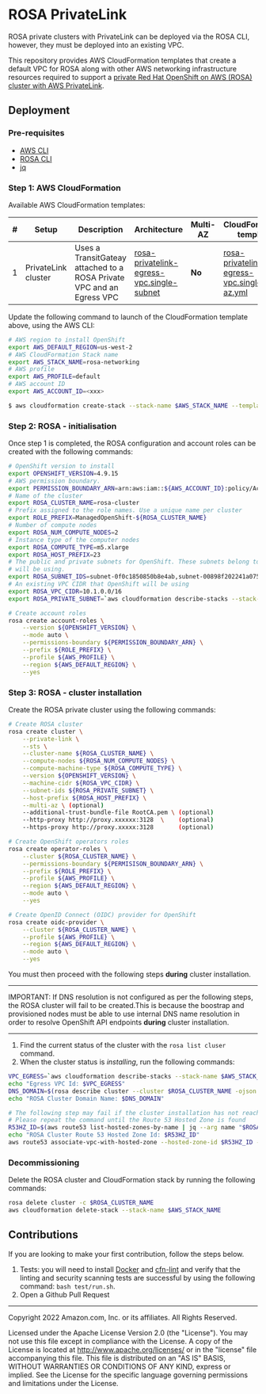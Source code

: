 # ROSA PrivateLink

ROSA private clusters with PrivateLink can be deployed via the ROSA CLI, however, they must be deployed into an existing VPC.

This repository provides AWS CloudFormation templates that create a default VPC for ROSA along with other AWS networking infrastructure resources required to support a [private Red Hat OpenShift on AWS (ROSA) cluster with AWS PrivateLink](https://aws.amazon.com/blogs/containers/red-hat-openshift-service-on-aws-private-clusters-with-aws-privatelink/).

## Deployment

### Pre-requisites

- [AWS CLI](https://docs.aws.amazon.com/cli/latest/userguide/getting-started-install.html)
- [ROSA CLI](https://github.com/openshift/rosa/releases)
- [jq](https://stedolan.github.io/jq/download/0)

### Step 1: AWS CloudFormation

Available AWS CloudFormation templates:

| #   | Setup               | Description                                                           | Architecture                                                                                      | Multi-AZ | CloudFormation template                                                                |
| --- | ------------------- | --------------------------------------------------------------------- | ------------------------------------------------------------------------------------------------- | -------- | -------------------------------------------------------------------------------------- |
| 1   | PrivateLink cluster | Uses a TransitGateay attached to a ROSA Private VPC and an Egress VPC | [rosa-privatelink-egress-vpc.single-subnet](assets/rosa-privatelink-egress-vpc.single-subnet.png) | **No**   | [rosa-privatelink-egress-vpc.single-az.yml](rosa-privatelink-egress-vpc.single-az.yml) |

Update the following command to launch of the CloudFormation template above, using the AWS CLI:

```bash
# AWS region to install OpenShift
export AWS_DEFAULT_REGION=us-west-2 
# AWS CloudFormation Stack name
export AWS_STACK_NAME=rosa-networking
# AWS profile
export AWS_PROFILE=default
# AWS account ID
export AWS_ACCOUNT_ID=<xxx>

$ aws cloudformation create-stack --stack-name $AWS_STACK_NAME --template-body file://rosa-privatelink-egress-vpc.single-az.yml
```

### Step 2: ROSA - initialisation

Once step 1 is completed, the ROSA configuration and account roles can be created with the following commands:

```bash
# OpenShift version to install
export OPENSHIFT_VERSION=4.9.15
# AWS permission boundary. 
export PERMISSION_BOUNDARY_ARN=arn:aws:iam::${AWS_ACCOUNT_ID}:policy/AccountBoundary 
# Name of the cluster
export ROSA_CLUSTER_NAME=rosa-cluster
# Prefix assigned to the role names. Use a unique name per cluster
export ROLE_PREFIX=ManagedOpenShift-${ROSA_CLUSTER_NAME}
# Number of compute nodes
export ROSA_NUM_COMPUTE_NODES=2
# Instance type of the computer nodes
export ROSA_COMPUTE_TYPE=m5.xlarge
export ROSA_HOST_PREFIX=23
# The public and private subnets for OpenShift. These subnets belong to an existing VPC that OpenShift 
# will be using. 
export ROSA_SUBNET_IDS=subnet-0f0c1850850b8e4ab,subnet-00898f202241a075c
# An existing VPC CIDR that OpenShift will be using
export ROSA_VPC_CIDR=10.1.0.0/16
export ROSA_PRIVATE_SUBNET=`aws cloudformation describe-stacks --stack-name $AWS_STACK_NAME --query "Stacks[0].Outputs[?OutputKey=='oRosaVpcSubnet'].OutputValue" --output text`

# Create account roles
rosa create account-roles \
    --version ${OPENSHIFT_VERSION} \
    --mode auto \
    --permissions-boundary ${PERMISSION_BOUNDARY_ARN} \
    --prefix ${ROLE_PREFIX} \
    --profile ${AWS_PROFILE} \
    --region ${AWS_DEFAULT_REGION} \
    --yes
```

### Step 3: ROSA - cluster installation

Create the ROSA private cluster using the following commands:

```bash
# Create ROSA cluster
rosa create cluster \
    --private-link \
    --sts \
    --cluster-name ${ROSA_CLUSTER_NAME} \
    --compute-nodes ${ROSA_NUM_COMPUTE_NODES} \
    --compute-machine-type ${ROSA_COMPUTE_TYPE} \
    --version ${OPENSHIFT_VERSION} \
    --machine-cidr ${ROSA_VPC_CIDR} \
    --subnet-ids ${ROSA_PRIVATE_SUBNET} \
    --host-prefix ${ROSA_HOST_PREFIX} \
    --multi-az \ (optional)
    --additional-trust-bundle-file RootCA.pem \ (optional)
    --http-proxy http://proxy.xxxxxx:3128  \    (optional)
    --https-proxy http://proxy.xxxxx:3128       (optional)

# Create OpenShift operators roles
rosa create operator-roles \
    --cluster ${ROSA_CLUSTER_NAME} \
    --permissions-boundary ${PERMISISON_BOUNDARY_ARN} \
    --prefix ${ROLE_PREFIX} \
    --profile ${AWS_PROFILE} \
    --region ${AWS_DEFAULT_REGION} \
    --mode auto \
    --yes

# Create OpenID Connect (OIDC) provider for OpenShift
rosa create oidc-provider \
    --cluster ${ROSA_CLUSTER_NAME} \
    --profile ${AWS_PROFILE} \
    --region ${AWS_DEFAULT_REGION} \
    --mode auto \
    --yes
```

You must then proceed with the following steps **during** cluster installation.

---

IMPORTANT: If DNS resolution is not configured as per the following steps, the ROSA cluster will fail to be created.This is because the boostrap and provisioned nodes must be able to use internal DNS name resolution in order to resolve OpenShift API endpoints **during** cluster installation.

---

1. Find the current status of the cluster with the `rosa list cluser` command.
2. When the cluster status is *installing*, run the following commands:

```bash
VPC_EGRESS=`aws cloudformation describe-stacks --stack-name $AWS_STACK_NAME --query "Stacks[0].Outputs[?OutputKey=='oEgressVpc'].OutputValue" --output text`
echo "Egress VPC Id: $VPC_EGRESS"
DNS_DOMAIN=$(rosa describe cluster --cluster $ROSA_CLUSTER_NAME -ojson | jq -r .dns.base_domain)
echo "ROSA Cluster Domain Name: $DNS_DOMAIN"

# The following step may fail if the cluster installation has not reached the DNS configuration stage. 
# Please repeat the command until the Route 53 Hosted Zone is found
R53HZ_ID=$(aws route53 list-hosted-zones-by-name | jq --arg name "$ROSA_CLUSTER_NAME.$DNS_DOMAIN." -r '.HostedZones | .[] | select(.Name=="\($name)") | .Id')
echo "ROSA Cluster Route 53 Hosted Zone Id: $R53HZ_ID"
aws route53 associate-vpc-with-hosted-zone --hosted-zone-id $R53HZ_ID --vpc VPCRegion=$AWS_REGION,VPCId=$VPC_EGRESS
```

### Decommissioning

Delete the ROSA cluster and CloudFormation stack by running the following commands:

```bash
rosa delete cluster -c $ROSA_CLUSTER_NAME
aws cloudformation delete-stack --stack-name $AWS_STACK_NAME
```

## Contributions

If you are looking to make your first contribution, follow the steps below.

1. Tests: you will need to install [Docker](https://docs.docker.com/get-docker/) and [cfn-lint](https://github.com/aws-cloudformation/cfn-lint) and verify that the linting and security scanning tests are successful by using the following command: `bash test/run.sh`.
2. Open a Github Pull Request

---

Copyright 2022 Amazon.com, Inc. or its affiliates. All Rights Reserved.

Licensed under the Apache License Version 2.0 (the "License"). You may not use this file except in compliance with the License. A copy of the License is located at <http://www.apache.org/licenses/> or in the "license" file accompanying this file. This file is distributed on an "AS IS" BASIS, WITHOUT WARRANTIES OR CONDITIONS OF ANY KIND, express or implied. See the License for the specific language governing permissions and limitations under the License.
